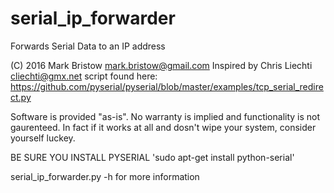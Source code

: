 # serial_ip_forwarder
Forwards Serial Data to an IP address

(C) 2016 Mark Bristow <mark.bristow@gmail.com>
Inspired by Chris Liechti <cliechti@gmx.net> script found here:
https://github.com/pyserial/pyserial/blob/master/examples/tcp_serial_redirect.py

Software is provided "as-is".  No warranty is implied and functionality is not gaurenteed.
In fact if it works at all and dosn't wipe your system, consider yourself luckey.

BE SURE YOU INSTALL PYSERIAL 'sudo apt-get install python-serial'

serial_ip_forwarder.py -h for more information
